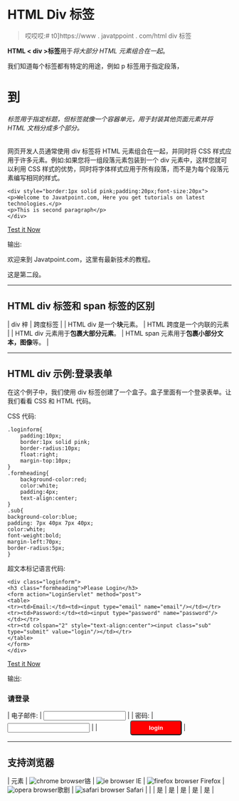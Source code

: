 # HTML Div 标签

> 哎哎哎:# t0]https://www . javatppoint . com/html div 标签

**HTML < div >标签**用于*将大部分 HTML 元素组合在一起*。

我们知道每个标签都有特定的用途，例如 p 标签用于指定段落，

# 到

###### 标签用于指定标题，但标签就像一个容器单元，用于封装其他页面元素并将 HTML 文档分成多个部分。

网页开发人员通常使用 div 标签将 HTML 元素组合在一起，并同时将 CSS 样式应用于许多元素。例如:如果您将一组段落元素包装到一个 div 元素中，这样您就可以利用 CSS 样式的优势，同时将字体样式应用于所有段落，而不是为每个段落元素编写相同的样式。

```
<div style="border:1px solid pink;padding:20px;font-size:20px">
<p>Welcome to Javatpoint.com, Here you get tutorials on latest technologies.</p>
<p>This is second paragraph</p>
</div>

```

[Test it Now](https://www.javatpoint.com/oprweb/test.jsp?filename=htmldivtag1)

输出:

欢迎来到 Javatpoint.com，这里有最新技术的教程。

这是第二段。

* * *

## HTML div 标签和 span 标签的区别

| div 梓 | 跨度标签 |
| HTML div 是一个**块**元素。 | HTML 跨度是一个内联的元素 |
| HTML div 元素用于**包裹大部分元素**。 | HTML span 元素用于**包裹小部分文本，图像**等。 |

* * *

## HTML div 示例:登录表单

在这个例子中，我们使用 div 标签创建了一个盒子。盒子里面有一个登录表单。让我们看看 CSS 和 HTML 代码。

CSS 代码:

```
.loginform{
	padding:10px;
	border:1px solid pink;
	border-radius:10px;
	float:right;
	margin-top:10px;
}
.formheading{
	background-color:red;
	color:white;
	padding:4px;
	text-align:center;
}
.sub{
background-color:blue;
padding: 7px 40px 7px 40px;
color:white;
font-weight:bold;
margin-left:70px;
border-radius:5px;
}

```

超文本标记语言代码:

```
<div class="loginform">
<h3 class="formheading">Please Login</h3>
<form action="LoginServlet" method="post">
<table>
<tr><td>Email:</td><td><input type="email" name="email"/></td></tr>
<tr><td>Password:</td><td><input type="password" name="password"/></td></tr>
<tr><td colspan="2" style="text-align:center"><input class="sub" type="submit" value="login"/></td></tr>
</table>
</form>
</div>

```

[Test it Now](https://www.javatpoint.com/oprweb/test.jsp?filename=htmldivtag2)

输出:

### 请登录

<form action="LoginServlet" method="post">

| 电子邮件: | <input type="email" name="email"> |
| 密码: | <input type="password" name="password"> |
| <input style="background-color:red;padding: 7px 40px 7px 40px;color:white;font-weight:bold;margin-left:70px;border-radius:5px;" class="sub" type="submit" value="login"> |

</form>

* * *

## 支持浏览器

| 元素 | ![chrome browser](../Images/4fbdc93dc2016c5049ed108e7318df19.png)铬 | ![ie browser](../Images/83dd23df1fe8373fd5bf054b2c1dd88b.png) IE | ![firefox browser](../Images/4f001fff393888a8a807ed29b28145d1.png) Firefox | ![opera browser](../Images/6cad4a592cc69a052056a0577b4aac65.png)歌剧 | ![safari browser](../Images/a0f6a9711a92203c5dc5c127fe9c9fca.png) Safari |
|  | 是 | 是 | 是 | 是 | 是 |